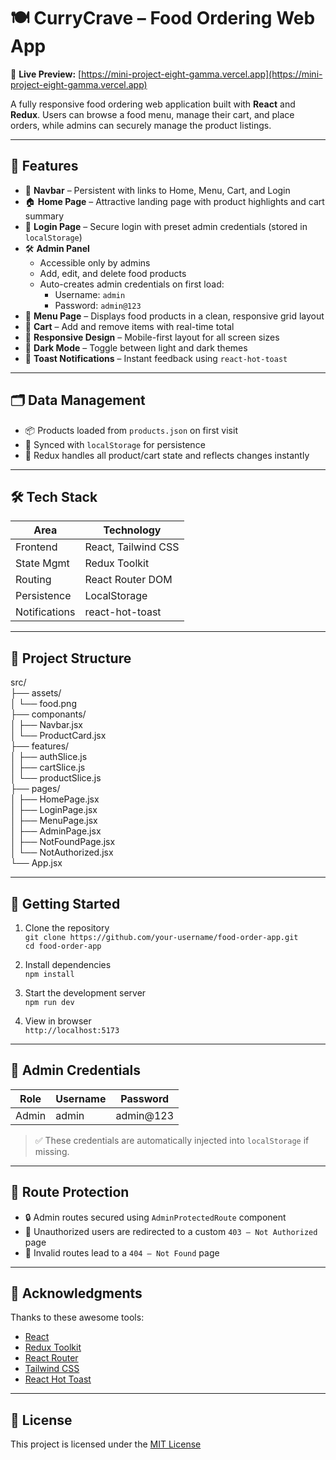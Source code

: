 # 🍽️ CurryCrave – Food Ordering Web App

🔗 **Live Preview:** [https://mini-project-eight-gamma.vercel.app](https://mini-project-eight-gamma.vercel.app)

A fully responsive food ordering web application built with **React** and **Redux**. Users can browse a food menu, manage their cart, and place orders, while admins can securely manage the product listings.

---


## 🌟 Features

- 🧭 **Navbar** – Persistent with links to Home, Menu, Cart, and Login  
- 🏠 **Home Page** – Attractive landing page with product highlights and cart summary  
- 🔐 **Login Page** – Secure login with preset admin credentials (stored in `localStorage`)  
- 🛠️ **Admin Panel**  
  - Accessible only by admins  
  - Add, edit, and delete food products  
  - Auto-creates admin credentials on first load:  
    - Username: `admin`  
    - Password: `admin@123`  
- 🍕 **Menu Page** – Displays food products in a clean, responsive grid layout  
- 🛒 **Cart** – Add and remove items with real-time total  
- 📱 **Responsive Design** – Mobile-first layout for all screen sizes  
- 🌙 **Dark Mode** – Toggle between light and dark themes  
- 🔔 **Toast Notifications** – Instant feedback using `react-hot-toast`  

---

## 🗂️ Data Management

- 📦 Products loaded from `products.json` on first visit  
- 💾 Synced with `localStorage` for persistence  
- 🔄 Redux handles all product/cart state and reflects changes instantly  

---

## 🛠️ Tech Stack

| Area          | Technology          |
|---------------|---------------------|
| Frontend      | React, Tailwind CSS |
| State Mgmt    | Redux Toolkit       |
| Routing       | React Router DOM    |
| Persistence   | LocalStorage        |
| Notifications | react-hot-toast     |

---

## 📁 Project Structure

src/  
├── assets/  
│   └── food.png  
├── componants/  
│   ├── Navbar.jsx  
│   └── ProductCard.jsx  
├── features/  
│   ├── authSlice.js  
│   ├── cartSlice.js  
│   └── productSlice.js  
├── pages/  
│   ├── HomePage.jsx  
│   ├── LoginPage.jsx  
│   ├── MenuPage.jsx  
│   ├── AdminPage.jsx  
│   ├── NotFoundPage.jsx  
│   └── NotAuthorized.jsx  
└── App.jsx  

---

## 🚀 Getting Started

1. Clone the repository  
   `git clone https://github.com/your-username/food-order-app.git`  
   `cd food-order-app`

2. Install dependencies  
   `npm install`

3. Start the development server  
   `npm run dev`

4. View in browser  
   `http://localhost:5173`

---

## 🔐 Admin Credentials

| Role  | Username | Password   |
|-------|----------|------------|
| Admin | admin    | admin@123  |

> ✅ These credentials are automatically injected into `localStorage` if missing.

---

## 🧱 Route Protection

- 🔒 Admin routes secured using `AdminProtectedRoute` component  
- 🚫 Unauthorized users are redirected to a custom `403 – Not Authorized` page  
- 🧭 Invalid routes lead to a `404 – Not Found` page  

---

## 🙌 Acknowledgments

Thanks to these awesome tools:

- [React](https://reactjs.org/)
- [Redux Toolkit](https://redux-toolkit.js.org/)
- [React Router](https://reactrouter.com/)
- [Tailwind CSS](https://tailwindcss.com/)
- [React Hot Toast](https://react-hot-toast.com/)

---

## 📜 License

This project is licensed under the [MIT License](LICENSE)